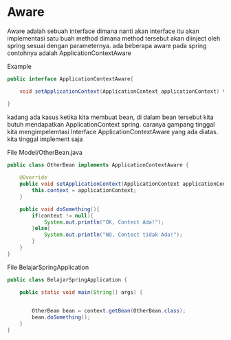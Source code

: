 # Aware

Aware adalah sebuah interface dimana nanti akan interface itu akan implementasi satu buah method dimana method tersebut akan diinject oleh spring sesuai dengan parameternya.
ada beberapa aware pada spring contohnya adalah ApplicationContextAware

Example
```java
public interface ApplicationContextAware{

    void setApplicationContext(ApplicationContext applicationContext) throws BeansException;

}
```

kadang ada kasus ketika kita membuat bean, di dalam bean tersebut kita butuh mendapatkan ApplicationContext spring. caranya gampang tinggal kita mengimpelemtasi Interface ApplicationContextAware yang ada diatas.
kita tinggal implement saja

File Model/OtherBean.java
```java
public class OtherBean implements ApplicationContextAware {
    
    @Override
    public void setApplicationContext(ApplicationContext applicationContext) throws BeansException {
        this.context = applicationContext;
    }

    public void doSomething(){
        if(context != null){
            System.out.println("OK, Contect Ada!");
        }else{
            System.out.println("NO, Contect tidak Ada!");
        }
    }
}

```

File BelajarSpringApplication
```java
public class BelajarSpringApplication {

	public static void main(String[] args) {
        

		OtherBean bean = context.getBean(OtherBean.class);
		bean.doSomething();
    }
}
```